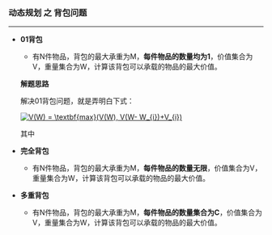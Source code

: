 ### 动态规划 之 背包问题
-----------------

* **01背包**

    + 有N件物品，背包的最大承重为M，**每件物品的数量均为1**，价值集合为V，重量集合为W，计算该背包可以承载的物品的最大价值。
    
   **解题思路**
  
   解决01背包问题，就是弄明白下式：
   
   <a href="http://www.codecogs.com/eqnedit.php?latex=V(W)&space;=&space;\textbf{max}(V(W),&space;V(W-&space;W_{i})&plus;V_{i})" target="_blank"><img src="http://latex.codecogs.com/gif.latex?V(W)&space;=&space;\textbf{max}(V(W),&space;V(W-&space;W_{i})&plus;V_{i})" title="V(W) = \textbf{max}(V(W), V(W- W_{i})+V_{i})" /></a>
   
  其中
  
     
* **完全背包**

    + 有N件物品，背包的最大承重为M，**每件物品的数量无限**，价值集合为V，重量集合为W，计算该背包可以承载的物品的最大价值。

* **多重背包**

    + 有N件物品，背包的最大承重为M，**每件物品的数量集合为C**，价值集合为V，重量集合为W，计算该背包可以承载的物品的最大价值。
